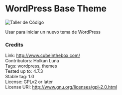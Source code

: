 WordPress Base Theme
=============
![Taller de Código](http://cubeinthebox.com/wp-content/themes/cube/screenshot.png)

Usar para iniciar un nuevo tema de WordPress

### Credits

Link: http://www.cubeinthebox.com/<br />
Contributors: Holkan Luna<br />
Tags: wordpress, themes<br />
Tested up to: 4.7.3<br />
Stable tag: 1.0<br />
License: GPLv2 or later<br />
License URI: http://www.gnu.org/licenses/gpl-2.0.html<br />
